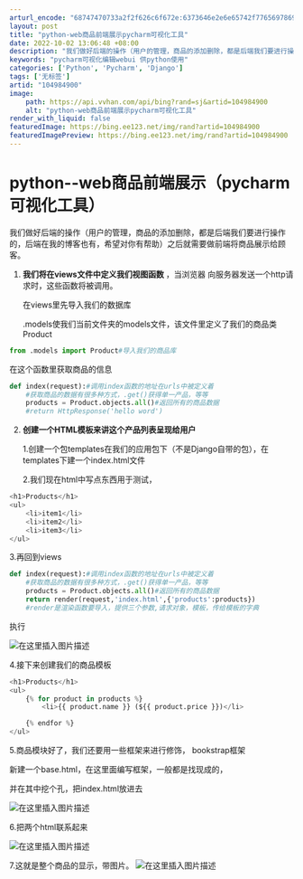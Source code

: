 ```yaml
---
arturl_encode: "68747470733a2f2f626c6f672e:6373646e2e6e65742f77656978696e5f34333636393338342f:61727469636c652f64657461696c732f313034393834393030"
layout: post
title: "python-web商品前端展示pycharm可视化工具"
date: 2022-10-02 13:06:48 +08:00
description: "我们做好后端的操作（用户的管理，商品的添加删除，都是后端我们要进行操作的，后端在我的博客也有，希望对"
keywords: "pycharm可视化编辑webui 供python使用"
categories: ['Python', 'Pycharm', 'Django']
tags: ['无标签']
artid: "104984900"
image:
    path: https://api.vvhan.com/api/bing?rand=sj&artid=104984900
    alt: "python-web商品前端展示pycharm可视化工具"
render_with_liquid: false
featuredImage: https://bing.ee123.net/img/rand?artid=104984900
featuredImagePreview: https://bing.ee123.net/img/rand?artid=104984900
---
```


# python--web商品前端展示（pycharm可视化工具）

我们做好后端的操作（用户的管理，商品的添加删除，都是后端我们要进行操作的，后端在我的博客也有，希望对你有帮助）之后就需要做前端将商品展示给顾客。

1. **我们将在views文件中定义我们视图函数**
   ，当浏览器 向服务器发送一个http请求时，这些函数将被调用。
     
   在views里先导入我们的数据库
     
   .models使我们当前文件夹的models文件，该文件里定义了我们的商品类Product

```python
from .models import Product#导入我们的商品库

```

在这个函数里获取商品的信息

```python
def index(request):#调用index函数的地址在urls中被定义着
    #获取商品的数据有很多种方式，.get()获得单一产品，等等
    products = Product.objects.all()#返回所有的商品数据
    #return HttpResponse('hello word')

```

2. **创建一个HTML模板来讲这个产品列表呈现给用户**
     
   1.创建一个包templates在我们的应用包下（不是Django自带的包），在templates下建一个index.html文件
     
   2.我们现在html中写点东西用于测试，

```python
<h1>Products</h1>
<ul>
    <li>item1</li>
    <li>item2</li>
    <li>item3</li>
</ul>

```

3.再回到views

```python
def index(request):#调用index函数的地址在urls中被定义着
    #获取商品的数据有很多种方式，.get()获得单一产品，等等
    products = Product.objects.all()#返回所有的商品数据
    return render(request,'index.html',{'products':products})
    #render是渲染函数要导入，提供三个参数,请求对象，模板，传给模板的字典


```

执行
  
![在这里插入图片描述](https://i-blog.csdnimg.cn/blog_migrate/4cddac9c8927f2c18d5dd366c15626fe.png)
  
4.接下来创建我们的商品模板

```python
<h1>Products</h1>
<ul>
    {% for product in products %}
        <li>{{ product.name }} (${{ product.price }})</li>

    {% endfor %}
</ul>

```

5.商品模块好了，我们还要用一些框架来进行修饰， bookstrap框架
  
新建一个base.html，在这里面编写框架，一般都是找现成的，
  
并在其中挖个孔，把index.html放进去
  
![在这里插入图片描述](https://i-blog.csdnimg.cn/blog_migrate/4a2fd89a1dc47be2a2e0ee993ff34c48.png)
  
6.把两个html联系起来
  
![在这里插入图片描述](https://i-blog.csdnimg.cn/blog_migrate/af6f79d175c46ce57a14bb570a35509e.png)
  
7.这就是整个商品的显示，带图片。
![在这里插入图片描述](https://i-blog.csdnimg.cn/blog_migrate/1a8339918620011e8f69365a4996e538.png)